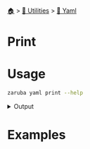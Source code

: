 <!--startTocHeader-->
[🏠](../../README.md) > [🔧 Utilities](../README.md) > [🍠 Yaml](README.md)
# Print
<!--endTocHeader-->

# Usage

<!--startCode-->
```bash
zaruba yaml print --help
```
 
<details>
<summary>Output</summary>
 
```````
Print obj as YAML

Usage:
  zaruba yaml print <obj> [flags]

Flags:
  -h, --help   help for print
```````
</details>
<!--endCode-->

# Examples



<!--startTocSubTopic-->
<!--endTocSubTopic-->